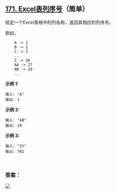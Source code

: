 ## [171. Excel表列序号](https://leetcode-cn.com/problems/excel-sheet-column-number/)（简单）

给定一个Excel表格中的列名称，返回其相应的列序号。

例如，

```
    A -> 1
    B -> 2
    C -> 3
    ...
    Z -> 26
    AA -> 27
    AB -> 28 
    ...
```

**示例 1:**

```
输入: "A"
输出: 1
```

**示例 2:**

```
输入: "AB"
输出: 28
```

**示例 3:**

```
输入: "ZY"
输出: 701
```

<br/>

### 答案：





![](https://img-blog.csdnimg.cn/20200807155236311.png)

#### 